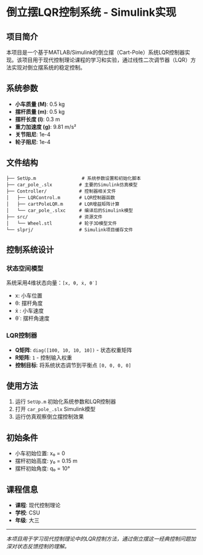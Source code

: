 # 倒立摆LQR控制系统 - Simulink实现

## 项目简介

本项目是一个基于MATLAB/Simulink的倒立摆（Cart-Pole）系统LQR控制器实现。该项目用于现代控制理论课程的学习和实验，通过线性二次调节器（LQR）方法实现对倒立摆系统的稳定控制。

## 系统参数

- **小车质量 (M)**: 0.5 kg
- **摆杆质量 (m)**: 0.5 kg  
- **摆杆长度 (l)**: 0.3 m
- **重力加速度 (g)**: 9.81 m/s²
- **关节阻尼**: 1e-4
- **轮子阻尼**: 1e-4

## 文件结构

```
├── SetUp.m                 # 系统参数设置和初始化脚本
├── car_pole_.slx          # 主要的Simulink仿真模型
├── Controller/            # 控制器相关文件
│   ├── LQRControl.m       # LQR控制器函数
│   ├── cartPoleLQR.m      # LQR增益矩阵计算
│   └── car_pole_.slxc     # 编译后的Simulink模型
├── src/                   # 资源文件
│   └── Wheel.stl          # 轮子3D模型文件
└── slprj/                 # Simulink项目缓存文件
```

## 控制系统设计

### 状态空间模型

系统采用4维状态向量：`[x, θ, ẋ, θ̇ ]`
- x: 小车位置
- θ: 摆杆角度  
- ẋ : 小车速度
- θ̇ : 摆杆角速度

### LQR控制器

- **Q矩阵**: `diag([100, 10, 10, 10])` - 状态权重矩阵
- **R矩阵**: `1` - 控制输入权重
- **控制目标**: 将系统状态调节到平衡点 `[0, 0, 0, 0]`

## 使用方法

1. 运行 `SetUp.m` 初始化系统参数和LQR控制器
2. 打开 `car_pole_.slx` Simulink模型
3. 运行仿真观察倒立摆控制效果

## 初始条件

- 小车初始位置: x₀ = 0
- 摆杆初始高度: y₀ = 0.15 m
- 摆杆初始角度: q₀ = 10°

## 课程信息

- **课程**: 现代控制理论
- **学校**: CSU 
- **年级**: 大三

---

*本项目用于学习现代控制理论中的LQR控制方法，通过倒立摆这一经典控制问题加深对状态反馈控制的理解。*